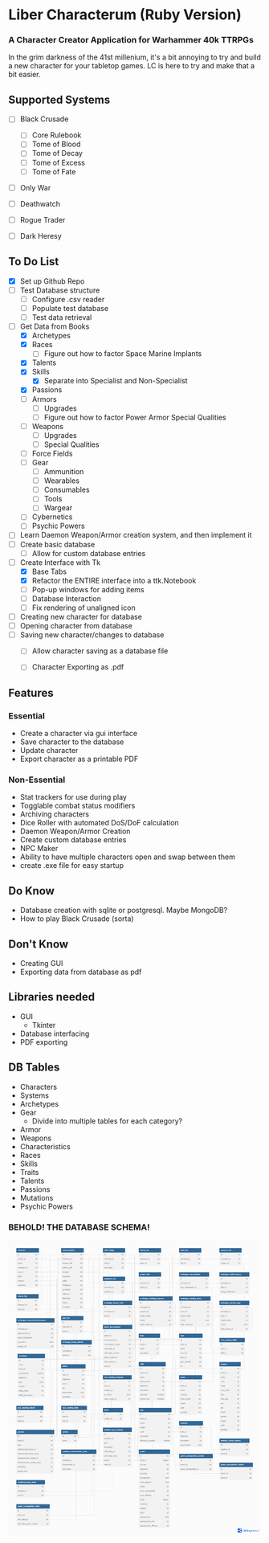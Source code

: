 # Liber Characterum (Ruby Version)
### A Character Creator Application for Warhammer 40k TTRPGs

In the grim darkness of the 41st millenium, it's a bit annoying to try and build a new character for your tabletop games. LC is here to try and make that a bit easier.


## Supported Systems
- [ ] Black Crusade
    - [ ] Core Rulebook
    - [ ] Tome of Blood
    - [ ] Tome of Decay
    - [ ] Tome of Excess
    - [ ] Tome of Fate
- [ ] Only War
- [ ] Deathwatch
- [ ] Rogue Trader
- [ ] Dark Heresy


## To Do List

- [X] Set up Github Repo
- [ ] Test Database structure
  - [ ] Configure .csv reader 
  - [ ] Populate test database
  - [ ] Test data retrieval
- [ ] Get Data from Books
  - [X] Archetypes
  - [X] Races
    - [ ] Figure out how to factor Space Marine Implants
  - [X] Talents
  - [X] Skills
    - [X] Separate into Specialist and Non-Specialist
  - [X] Passions
  - [ ] Armors
    - [ ] Upgrades
    - [ ] Figure out how to factor Power Armor Special Qualities
  - [ ] Weapons
    - [ ] Upgrades
    - [ ] Special Qualities
  - [ ] Force Fields
  - [ ] Gear
    - [ ] Ammunition
    - [ ] Wearables
    - [ ] Consumables
    - [ ] Tools
    - [ ] Wargear
  - [ ] Cybernetics
  - [ ] Psychic Powers
- [ ] Learn Daemon Weapon/Armor creation system, and then implement it
- [ ] Create basic database
    - [ ] Allow for custom database entries
- [ ] Create Interface with Tk
  - [X] Base Tabs
  - [X] Refactor the ENTIRE interface into a ttk.Notebook
  - [ ] Pop-up windows for adding items
  - [ ] Database Interaction
  - [ ] Fix rendering of unaligned icon
- [ ] Creating new character for database
- [ ] Opening character from database
- [ ] Saving new character/changes to database
  - [ ] Allow character saving as a database file
  - [ ] Character Exporting as .pdf


## Features
### Essential
- Create a character via gui interface
- Save character to the database
- Update character
- Export character as a printable PDF

### Non-Essential
- Stat trackers for use during play
- Togglable combat status modifiers
- Archiving characters
- Dice Roller with automated DoS/DoF calculation
- Daemon Weapon/Armor Creation
- Create custom database entries
- NPC Maker
- Ability to have multiple characters open and swap between them
- create .exe file for easy startup

## Do Know
- Database creation with sqlite or postgresql. Maybe MongoDB?
- How to play Black Crusade (sorta)

## Don't Know
- Creating GUI
- Exporting data from database as pdf

## Libraries needed
- GUI
    - Tkinter
- Database interfacing
- PDF exporting

## DB Tables
- Characters
- Systems
- Archetypes
- Gear
    - Divide into multiple tables for each category?
- Armor
- Weapons
- Characteristics
- Races
- Skills
- Traits
- Talents
- Passions
- Mutations
- Psychic Powers

### BEHOLD! THE DATABASE SCHEMA!
![shema](schema.png)